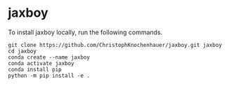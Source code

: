 # jaxboy

To install jaxboy locally, run the following commands.

```
git clone https://github.com/ChristophKnochenhauer/jaxboy.git jaxboy
cd jaxboy
conda create --name jaxboy
conda activate jaxboy
conda install pip
python -m pip install -e .
```

